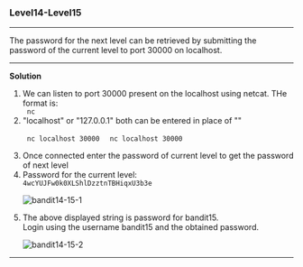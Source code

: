### Level14-Level15
<hr/>
The password for the next level can be retrieved by submitting the password of the current level to port 30000 on localhost.
<hr/>

<b>Solution</b><br/>

<p>
<ol>

<li>We can listen to port 30000 present on the localhost using netcat. THe format is:</li>
<code> nc <target-ip> <target-port> </code>

<li> "localhost" or "127.0.0.1" both can be entered in place of "<target-ip>" </li>

<code> nc localhost 30000 </code>
<code> nc localhost 30000 </code>

<li>Once connected enter the password of current level to get the password of next level</li>
<li>Password for the current level:<br/>
<code>4wcYUJFw0k0XLShlDzztnTBHiqxU3b3e</code>

![bandit14-15-1](https://user-images.githubusercontent.com/88927842/181909576-dc776e9c-f6cc-4552-ab92-80d7560009ef.png)

<li>The above displayed string is password for bandit15.<br/>
Login using the username bandit15 and the obtained password.</li>

![bandit14-15-2](https://user-images.githubusercontent.com/88927842/181909579-20c829b7-92f3-4a60-8f99-ff9916594e15.png)

</ol>
</p>
<hr/>
